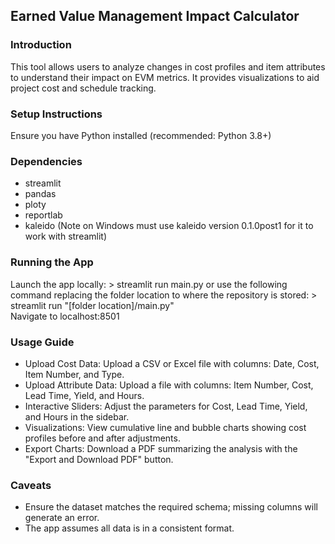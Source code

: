 
## Earned Value Management Impact Calculator
### Introduction
This tool allows users to analyze changes in cost profiles and item attributes to understand their impact on EVM metrics. It provides visualizations to aid project cost and schedule tracking.

### Setup Instructions
Ensure you have Python installed (recommended: Python 3.8+)

### Dependencies
- streamlit
- pandas
- ploty
- reportlab
- kaleido (Note on Windows must use kaleido version 0.1.0post1 for it to work with streamlit)

### Running the App
Launch the app locally:
    > streamlit run main.py
or use the following command replacing the folder location to where the repository is stored:
    > streamlit run "[folder location]/main.py"  
Navigate to localhost:8501

### Usage Guide
- Upload Cost Data: Upload a CSV or Excel file with columns: Date, Cost, Item Number, and Type.
- Upload Attribute Data: Upload a file with columns: Item Number, Cost, Lead Time, Yield, and Hours.
- Interactive Sliders: Adjust the parameters for Cost, Lead Time, Yield, and Hours in the sidebar.
- Visualizations: View cumulative line and bubble charts showing cost profiles before and after adjustments.
- Export Charts: Download a PDF summarizing the analysis with the "Export and Download PDF" button.

### Caveats
- Ensure the dataset matches the required schema; missing columns will generate an error.
- The app assumes all data is in a consistent format.

